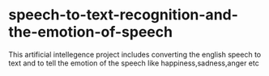 # speech-to-text-recognition-and-the-emotion-of-speech
This artificial intellegence project includes converting the english speech to text and to tell the emotion of the speech like happiness,sadness,anger etc 
